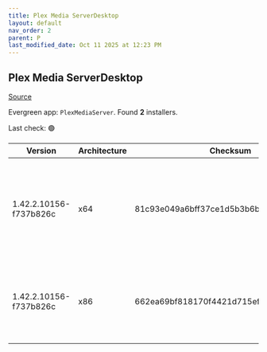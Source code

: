 ```yaml
---
title: Plex Media ServerDesktop
layout: default
nav_order: 2
parent: P
last_modified_date: Oct 11 2025 at 12:23 PM
---
```


## Plex Media ServerDesktop

[Source](https://www.plex.tv/media-server-downloads/)

Evergreen app: `PlexMediaServer`. Found **2** installers.

Last check: 🟢

| Version                | Architecture | Checksum                                 | URI                                                                                                                                                                                                                                                                  |
| ---------------------- | ------------ | ---------------------------------------- | -------------------------------------------------------------------------------------------------------------------------------------------------------------------------------------------------------------------------------------------------------------------- |
| 1.42.2.10156-f737b826c | x64          | 81c93e049a6bff37ce1d5b3b6bf27f04a10bb3d4 | [https://downloads.plex.tv/plex-media-server-new/1.42.2.10156-f737b826c/windows/PlexMediaServer-1.42.2.10156-f737b826c-x86_64.exe](https://downloads.plex.tv/plex-media-server-new/1.42.2.10156-f737b826c/windows/PlexMediaServer-1.42.2.10156-f737b826c-x86_64.exe) |
| 1.42.2.10156-f737b826c | x86          | 662ea69bf818170f4421d715efad7021b82386ff | [https://downloads.plex.tv/plex-media-server-new/1.42.2.10156-f737b826c/windows/PlexMediaServer-1.42.2.10156-f737b826c-x86.exe](https://downloads.plex.tv/plex-media-server-new/1.42.2.10156-f737b826c/windows/PlexMediaServer-1.42.2.10156-f737b826c-x86.exe)       |
